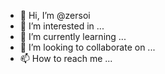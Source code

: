 - 👋 Hi, I’m @zersoi
- 👀 I’m interested in ...
- 🌱 I’m currently learning ...
- 💞️ I’m looking to collaborate on ...
- 📫 How to reach me ...

<!---
zersoi/zersoi is a ✨ special ✨ repository because its `README.md` (this file) appears on your GitHub profile.
You can click the Preview link to take a look at your changes.
--->
